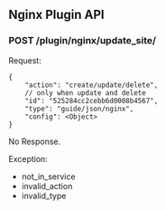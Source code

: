 ## Nginx Plugin API

### POST /plugin/nginx/update_site/

Request:

    {
        "action": "create/update/delete",
        // only when update and delete
        "id": "525284cc2cebb6d0008b4567",
        "type": "guide/json/nginx",
        "config": <Object>
    }

No Response.

Exception:

* not_in_service
* invalid_action
* invalid_type

